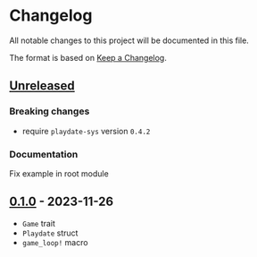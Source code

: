 # Changelog

All notable changes to this project will be documented in this file.

The format is based on [Keep a Changelog](https://keepachangelog.com/en/1.0.0/).


## [Unreleased]

### Breaking changes

* require `playdate-sys` version `0.4.2`

### Documentation

Fix example in root module

## [0.1.0] - 2023-11-26

* `Game` trait
* `Playdate` struct
* `game_loop!` macro

[Unreleased]: https://github.com/jcornaz/crankit-game-loop/compare/v0.1.0...HEAD
[0.1.0]: https://github.com/jcornaz/crankit-game-loop/compare/...v0.1.0
